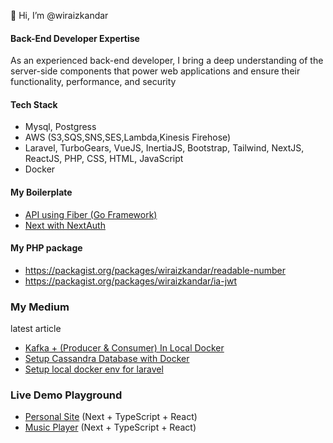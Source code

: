 👋 Hi, I’m @wiraizkandar

#### Back-End Developer Expertise

As an experienced back-end developer, I bring a deep understanding of the server-side components that power web applications and ensure their functionality, performance, and security

#### Tech Stack

- Mysql, Postgress
- AWS (S3,SQS,SNS,SES,Lambda,Kinesis Firehose)
- Laravel, TurboGears, VueJS, InertiaJS, Bootstrap, Tailwind, NextJS, ReactJS, PHP, CSS, HTML, JavaScript
- Docker 

#### My Boilerplate
- [API using Fiber (Go Framework)](https://github.com/wiraizkandar/fiberapi)
- [Next with NextAuth](https://github.com/wiraizkandar/next-jwt-auth) 

#### My PHP package
- https://packagist.org/packages/wiraizkandar/readable-number
- https://packagist.org/packages/wiraizkandar/ia-jwt

### My Medium 
latest article 
- [Kafka + (Producer & Consumer) In Local Docker](https://medium.com/@wiraizkandar/02759d20fde6)
- [Setup Cassandra Database with Docker](https://medium.com/@wiraizkandar/create-docker-container-for-cassandra-database-ec9ea426a018)
- [Setup local docker env for laravel](https://medium.com/@wiraizkandar1/how-to-use-docker-in-laravel-for-local-development-e684b67ff41b) 
<!---
wiraizkandar/wiraizkandar is a ✨ special ✨ repository because its `README.md` (this file) appears on your GitHub profile.
You can click the Preview link to take a look at your changes.
--->
### Live Demo Playground
- [Personal Site](https://wiraizkandar.vercel.app/) (Next + TypeScript + React)
- [Music Player](https://wiramusic.vercel.app/) (Next + TypeScript + React)
